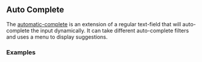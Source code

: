 ## Auto Complete

The [automatic-complete](https://www.google.com/design/spec/components/text-fields.html#text-fields-auto-complete-text-field)
is an extension of a regular text-field that will auto-complete the input dynamically. It can take different auto-complete filters and
uses a menu to display suggestions.

### Examples
